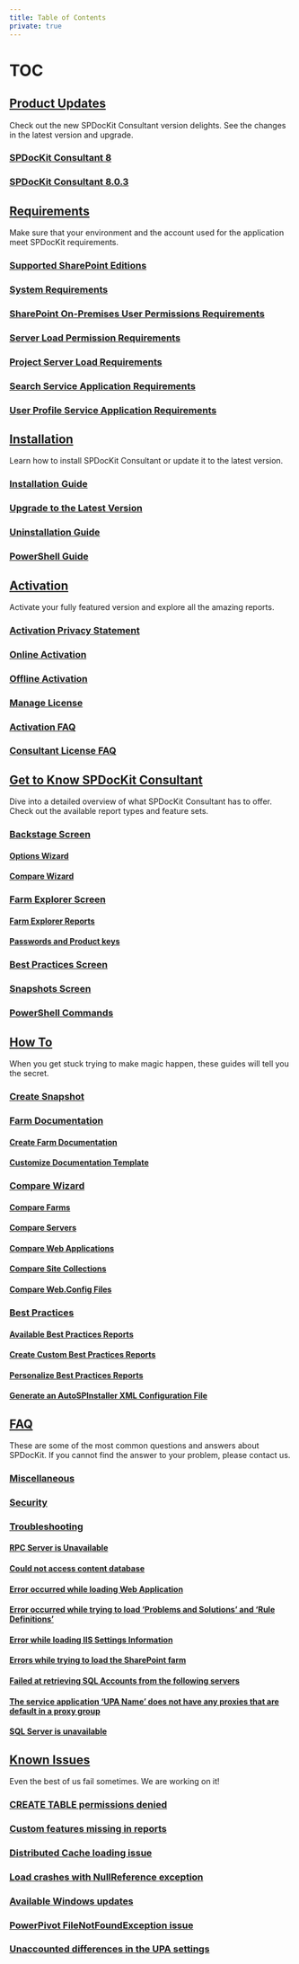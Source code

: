 ```yaml
---
title: Table of Contents
private: true
---
```


# TOC

## [Product Updates](https://github.com/SysKitTeam/docs-spconsultant/tree/5be916d54078c27922c7adc60a4a8f4c079eeacf/product-updates/README.md)

Check out the new SPDocKit Consultant version delights. See the changes in the latest version and upgrade.

### [SPDocKit Consultant 8](https://github.com/SysKitTeam/docs-spconsultant/tree/5be916d54078c27922c7adc60a4a8f4c079eeacf/spconsultant-release-note-8.md)

### [SPDocKit Consultant 8.0.3](https://github.com/SysKitTeam/docs-spconsultant/tree/5be916d54078c27922c7adc60a4a8f4c079eeacf/spconsultant-release-note-8-0-3.md)

## [Requirements](https://github.com/SysKitTeam/docs-spconsultant/tree/5be916d54078c27922c7adc60a4a8f4c079eeacf/requirements/README.md)

Make sure that your environment and the account used for the application meet SPDocKit requirements.

### [Supported SharePoint Editions](https://github.com/SysKitTeam/docs-spconsultant/tree/5be916d54078c27922c7adc60a4a8f4c079eeacf/supported-sharepoint-editions.md)

### [System Requirements](https://github.com/SysKitTeam/docs-spconsultant/tree/5be916d54078c27922c7adc60a4a8f4c079eeacf/system-requirements.md)

### [SharePoint On-Premises User Permissions Requirements](https://github.com/SysKitTeam/docs-spconsultant/tree/5be916d54078c27922c7adc60a4a8f4c079eeacf/user-permission-requirements.md)

### [Server Load Permission Requirements](https://github.com/SysKitTeam/docs-spconsultant/tree/5be916d54078c27922c7adc60a4a8f4c079eeacf/server-load-permission-requirements.md)

### [Project Server Load Requirements](https://github.com/SysKitTeam/docs-spconsultant/tree/5be916d54078c27922c7adc60a4a8f4c079eeacf/project-server-requirements.md)

### [Search Service Application Requirements](https://github.com/SysKitTeam/docs-spconsultant/tree/5be916d54078c27922c7adc60a4a8f4c079eeacf/search-service-requirements.md)

### [User Profile Service Application Requirements](https://github.com/SysKitTeam/docs-spconsultant/tree/5be916d54078c27922c7adc60a4a8f4c079eeacf/user-profile-service-requirements.md)

## [Installation](https://github.com/SysKitTeam/docs-spconsultant/tree/5be916d54078c27922c7adc60a4a8f4c079eeacf/installation/README.md)

Learn how to install SPDocKit Consultant or update it to the latest version.

### [Installation Guide](https://github.com/SysKitTeam/docs-spconsultant/tree/5be916d54078c27922c7adc60a4a8f4c079eeacf/installation-guide.md)

### [Upgrade to the Latest Version](https://github.com/SysKitTeam/docs-spconsultant/tree/5be916d54078c27922c7adc60a4a8f4c079eeacf/upgrade-to-the-latest-version.md)

### [Uninstallation Guide](https://github.com/SysKitTeam/docs-spconsultant/tree/5be916d54078c27922c7adc60a4a8f4c079eeacf/uninstallation-guide.md)

### [PowerShell Guide](https://github.com/SysKitTeam/docs-spconsultant/tree/5be916d54078c27922c7adc60a4a8f4c079eeacf/powershell-guide.md)

## [Activation](https://github.com/SysKitTeam/docs-spconsultant/tree/5be916d54078c27922c7adc60a4a8f4c079eeacf/activation/README.md)

Activate your fully featured version and explore all the amazing reports.

### [Activation Privacy Statement](https://github.com/SysKitTeam/docs-spconsultant/tree/5be916d54078c27922c7adc60a4a8f4c079eeacf/activation-privacy-statement.md)

### [Online Activation](https://github.com/SysKitTeam/docs-spconsultant/tree/5be916d54078c27922c7adc60a4a8f4c079eeacf/online-activation.md)

### [Offline Activation](https://github.com/SysKitTeam/docs-spconsultant/tree/5be916d54078c27922c7adc60a4a8f4c079eeacf/offline-activation.md)

### [Manage License](https://github.com/SysKitTeam/docs-spconsultant/tree/5be916d54078c27922c7adc60a4a8f4c079eeacf/manage-license.md)

### [Activation FAQ](https://github.com/SysKitTeam/docs-spconsultant/tree/5be916d54078c27922c7adc60a4a8f4c079eeacf/activation-faq.md)

### [Consultant License FAQ](https://github.com/SysKitTeam/docs-spconsultant/tree/5be916d54078c27922c7adc60a4a8f4c079eeacf/consultant-license-faq.md)

## [Get to Know SPDocKit Consultant](https://github.com/SysKitTeam/docs-spconsultant/tree/5be916d54078c27922c7adc60a4a8f4c079eeacf/get-to-know-spdockit/README.md)

Dive into a detailed overview of what SPDocKit Consultant has to offer. Check out the available report types and feature sets.

### [Backstage Screen](https://github.com/SysKitTeam/docs-spconsultant/tree/5be916d54078c27922c7adc60a4a8f4c079eeacf/backstage-screen/README.md)

#### [Options Wizard](https://github.com/SysKitTeam/docs-spconsultant/tree/5be916d54078c27922c7adc60a4a8f4c079eeacf/options-wizard.md)

#### [Compare Wizard](https://github.com/SysKitTeam/docs-spconsultant/tree/5be916d54078c27922c7adc60a4a8f4c079eeacf/compare-wizard.md)

### [Farm Explorer Screen](https://github.com/SysKitTeam/docs-spconsultant/tree/5be916d54078c27922c7adc60a4a8f4c079eeacf/farm-explorer-screen/README.md)

#### [Farm Explorer Reports](https://github.com/SysKitTeam/docs-spconsultant/tree/5be916d54078c27922c7adc60a4a8f4c079eeacf/farm-explorer-reports.md)

#### [Passwords and Product keys](https://github.com/SysKitTeam/docs-spconsultant/tree/5be916d54078c27922c7adc60a4a8f4c079eeacf/password-and-product-keys.md)

### [Best Practices Screen](https://github.com/SysKitTeam/docs-spconsultant/tree/5be916d54078c27922c7adc60a4a8f4c079eeacf/best-practices-screen.md)

### [Snapshots Screen](https://github.com/SysKitTeam/docs-spconsultant/tree/5be916d54078c27922c7adc60a4a8f4c079eeacf/snapshots-screen.md)

### [PowerShell Commands](https://github.com/SysKitTeam/docs-spconsultant/tree/5be916d54078c27922c7adc60a4a8f4c079eeacf/powershell-commands.md)

## [How To](https://github.com/SysKitTeam/docs-spconsultant/tree/5be916d54078c27922c7adc60a4a8f4c079eeacf/how-to/README.md)

When you get stuck trying to make magic happen, these guides will tell you the secret.

### [Create Snapshot](https://github.com/SysKitTeam/docs-spconsultant/tree/5be916d54078c27922c7adc60a4a8f4c079eeacf/create-snapshot.md)

### [Farm Documentation](https://github.com/SysKitTeam/docs-spconsultant/tree/5be916d54078c27922c7adc60a4a8f4c079eeacf/farm-documentation/README.md)

#### [Create Farm Documentation](https://github.com/SysKitTeam/docs-spconsultant/tree/5be916d54078c27922c7adc60a4a8f4c079eeacf/create-farm-documentation.md)

#### [Customize Documentation Template](https://github.com/SysKitTeam/docs-spconsultant/tree/5be916d54078c27922c7adc60a4a8f4c079eeacf/customize-documentation-template.md)

### [Compare Wizard](https://github.com/SysKitTeam/docs-spconsultant/tree/5be916d54078c27922c7adc60a4a8f4c079eeacf/compare-wizard/README.md)

#### [Compare Farms](https://github.com/SysKitTeam/docs-spconsultant/tree/5be916d54078c27922c7adc60a4a8f4c079eeacf/compare-sharepoint-farms.md)

#### [Compare Servers](https://github.com/SysKitTeam/docs-spconsultant/tree/5be916d54078c27922c7adc60a4a8f4c079eeacf/compare-servers.md)

#### [Compare Web Applications](https://github.com/SysKitTeam/docs-spconsultant/tree/5be916d54078c27922c7adc60a4a8f4c079eeacf/compare-web-applications.md)

#### [Compare Site Collections](https://github.com/SysKitTeam/docs-spconsultant/tree/5be916d54078c27922c7adc60a4a8f4c079eeacf/compare-site-collections.md)

#### [Compare Web.Config Files](https://github.com/SysKitTeam/docs-spconsultant/tree/5be916d54078c27922c7adc60a4a8f4c079eeacf/compare-web-config-files.md)

### [Best Practices](https://github.com/SysKitTeam/docs-spconsultant/tree/5be916d54078c27922c7adc60a4a8f4c079eeacf/best-practices/README.md)

#### [Available Best Practices Reports](https://github.com/SysKitTeam/docs-spconsultant/tree/5be916d54078c27922c7adc60a4a8f4c079eeacf/available-best-practices-reports.md)

#### [Create Custom Best Practices Reports](https://github.com/SysKitTeam/docs-spconsultant/tree/5be916d54078c27922c7adc60a4a8f4c079eeacf/create-custom-best-practices-reports.md)

#### [Personalize Best Practices Reports](https://github.com/SysKitTeam/docs-spconsultant/tree/5be916d54078c27922c7adc60a4a8f4c079eeacf/personalize-best-practices-reports.md)

#### [Generate an AutoSPInstaller XML Configuration File](https://github.com/SysKitTeam/docs-spconsultant/tree/5be916d54078c27922c7adc60a4a8f4c079eeacf/generate-autospinstaller-xml-configuration-file.md)

## [FAQ](https://github.com/SysKitTeam/docs-spconsultant/tree/5be916d54078c27922c7adc60a4a8f4c079eeacf/faq/README.md)

These are some of the most common questions and answers about SPDocKit. If you cannot find the answer to your problem, please contact us.

### [Miscellaneous](https://github.com/SysKitTeam/docs-spconsultant/tree/5be916d54078c27922c7adc60a4a8f4c079eeacf/miscellaneous.md)

### [Security](https://github.com/SysKitTeam/docs-spconsultant/tree/5be916d54078c27922c7adc60a4a8f4c079eeacf/security.md)

### [Troubleshooting](https://github.com/SysKitTeam/docs-spconsultant/tree/5be916d54078c27922c7adc60a4a8f4c079eeacf/troubleshooting/README.md)

#### [RPC Server is Unavailable](https://github.com/SysKitTeam/docs-spconsultant/tree/5be916d54078c27922c7adc60a4a8f4c079eeacf/rpc-server-unavailable.md)

#### [Could not access content database](https://github.com/SysKitTeam/docs-spconsultant/tree/5be916d54078c27922c7adc60a4a8f4c079eeacf/could-not-access-content-database-on-server.md)

#### [Error occurred while loading Web Application](https://github.com/SysKitTeam/docs-spconsultant/tree/5be916d54078c27922c7adc60a4a8f4c079eeacf/error-occurred-while-loading.md)

#### [Error occurred while trying to load ‘Problems and Solutions’ and ‘Rule Definitions’](https://github.com/SysKitTeam/docs-spconsultant/tree/5be916d54078c27922c7adc60a4a8f4c079eeacf/error-while-loading-problems-solutions-rule-definitions.md)

#### [Error while loading IIS Settings Information](https://github.com/SysKitTeam/docs-spconsultant/tree/5be916d54078c27922c7adc60a4a8f4c079eeacf/error-while-loading-iis-settings.md)

#### [Errors while trying to load the SharePoint farm](https://github.com/SysKitTeam/docs-spconsultant/tree/5be916d54078c27922c7adc60a4a8f4c079eeacf/errors-while-loading-farm.md)

#### [Failed at retrieving SQL Accounts from the following servers](https://github.com/SysKitTeam/docs-spconsultant/tree/5be916d54078c27922c7adc60a4a8f4c079eeacf/failed-at-retrieving-accounts-from-servers.md)

#### [The service application ‘UPA Name’ does not have any proxies that are default in a proxy group](https://github.com/SysKitTeam/docs-spconsultant/tree/5be916d54078c27922c7adc60a4a8f4c079eeacf/service-app-does-not-have-proxies.md)

#### [SQL Server is unavailable](https://github.com/SysKitTeam/docs-spconsultant/tree/5be916d54078c27922c7adc60a4a8f4c079eeacf/sql-server-unavailable.md)

## [Known Issues](https://github.com/SysKitTeam/docs-spconsultant/tree/5be916d54078c27922c7adc60a4a8f4c079eeacf/known-issues/README.md)

Even the best of us fail sometimes. We are working on it!

### [CREATE TABLE permissions denied](https://github.com/SysKitTeam/docs-spconsultant/tree/5be916d54078c27922c7adc60a4a8f4c079eeacf/create-table.md)

### [Custom features missing in reports](https://github.com/SysKitTeam/docs-spconsultant/tree/5be916d54078c27922c7adc60a4a8f4c079eeacf/custom-features-missing.md)

### [Distributed Cache loading issue](https://github.com/SysKitTeam/docs-spconsultant/tree/5be916d54078c27922c7adc60a4a8f4c079eeacf/distributed-cache.md)

### [Load crashes with NullReference exception](https://github.com/SysKitTeam/docs-spconsultant/tree/5be916d54078c27922c7adc60a4a8f4c079eeacf/load-crashes-nullexception.md)

### [Available Windows updates](https://github.com/SysKitTeam/docs-spconsultant/tree/5be916d54078c27922c7adc60a4a8f4c079eeacf/load-windows-updates.md)

### [PowerPivot FileNotFoundException issue](https://github.com/SysKitTeam/docs-spconsultant/tree/5be916d54078c27922c7adc60a4a8f4c079eeacf/powerpivot-load-filenotfound.md)

### [Unaccounted differences in the UPA settings](https://github.com/SysKitTeam/docs-spconsultant/tree/5be916d54078c27922c7adc60a4a8f4c079eeacf/spdockit-reporting-upa-changes.md)

